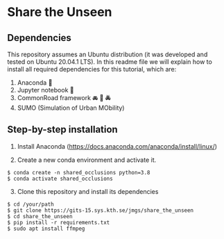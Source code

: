 # Share the Unseen

## Dependencies

This repository assumes an Ubuntu distribution (it was developed and tested on Ubuntu 20.04.1 LTS). 
In this readme file we will explain how to install all required dependencies for this tutorial, which are:
1. Anaconda :snake:
2. Jupyter notebook :notebook_with_decorative_cover:
3. CommonRoad framework :oncoming_automobile: :oncoming_taxi: :oncoming_police_car:
4. SUMO (Simulation of Urban MObility)

## Step-by-step installation

1. Install Anaconda (https://docs.anaconda.com/anaconda/install/linux/)

2. Create a new conda environment and activate it.
```
$ conda create -n shared_occlusions python=3.8
$ conda activate shared_occlusions
```
3. Clone this repository and install its dependencies
```
$ cd /your/path
$ git clone https://gits-15.sys.kth.se/jmgs/share_the_unseen
$ cd share_the_unseen
$ pip install -r requirements.txt
$ sudo apt install ffmpeg
```
